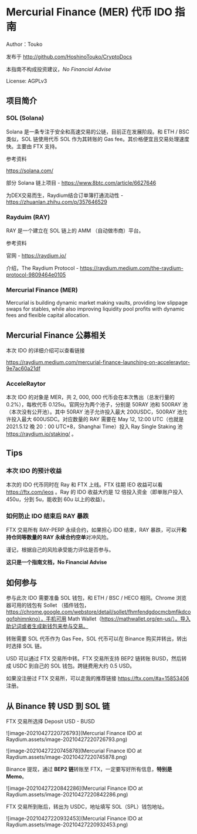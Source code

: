 # Mercurial Finance (MER) 代币 IDO 指南

Author：Touko

发布于 http://github.com/HoshinoTouko/CryptoDocs

本指南不构成投资建议，*No Financial Advise* 

License: AGPLv3

## 项目简介

### SOL (Solana)

Solana 是一条专注于安全和高速交易的公链，目前正在发展阶段。和 ETH / BSC 类似，SOL 链使用代币 SOL 作为其转账的 Gas fee。其价格便宜且交易处理速度快。主要由 FTX 支持。

参考资料

https://solana.com/

部分 Solana 链上项目 - https://www.8btc.com/article/6627646

为DEX交易而生，Raydium结合订单簿打通流动性 - https://zhuanlan.zhihu.com/p/357646529

### Rayduim (RAY)

RAY 是一个建立在 SOL 链上的 AMM （自动做市商）平台。

参考资料

官网 - https://raydium.io/

介绍，The Raydium Protocol - https://raydium.medium.com/the-raydium-protocol-9809464e0105

### Mercurial Finance (MER)

Mercurial is building dynamic market making vaults, providing low slippage swaps for stables, while also improving liquidity pool profits with dynamic fees and flexible capital allocation.

## Mercurial Finance 公募相关

本次 IDO 的详细介绍可以查看链接

https://raydium.medium.com/mercurial-finance-launching-on-acceleraytor-9e7ac60a21df

### **AcceleRaytor** 

本次 IDO 的对象是 MER，共 2, 000, 000 代币会在本次售出（总发行量的0.2%），每枚代币 0.125u。官网分为两个池子，分别是 50RAY 池和 500RAY 池（本次没有公开池）。其中 50RAY 池子允许投入最大 200USDC，500RAY 池允许投入最大 600USDC。对应数量的 RAY 需要在 May 12, 12:00 UTC（也就是2021.5.12 晚 20：00 UTC+8，Shanghai Time）投入 Ray Single Staking 池 https://raydium.io/staking/ 。

## Tips

### 本次 IDO 的预计收益

本次的 IDO 代币同时在 Ray 和 FTX 上线。FTX 往期 IEO 收益可以看 https://ftx.com/ieos 。Ray 的 IDO 收益大约是 12 倍投入资金（即单账户投入 450u，分到 5u，能收到 60u 以上的收益）。

### 如何防止 IDO 结束后 RAY 暴跌

FTX 交易所有 RAY-PERP 永续合约，如果担心 IDO 结束，RAY 暴跌，可以开**和持仓同等数量的 RAY 永续合约空单**对冲风险。

谨记，根据自己的风险承受能力评估是否参与。

**这只是一个指南文档，No Financial Advise**

## 如何参与

参与此次 IDO 需要准备 SOL 钱包，和 ETH / BSC / HECO 相同。Chrome 浏览器可用的钱包有 Sollet （插件钱包，https://chrome.google.com/webstore/detail/sollet/fhmfendgdocmcbmfikdcogofphimnkno），手机可用 Math Wallet（https://mathwallet.org/en-us/）。导入助记词或者生成新钱包来参与交易。

转账需要 SOL 代币作为 Gas Fee，SOL 代币可以在 Binance 购买并转出，转出时选择 SOL 链。

USD 可以通过 FTX 交易所中转。FTX 交易所支持 BEP2 链转账 BUSD，然后转成 USDC 到自己的 SOL 钱包。跨链费用大约 0.5 USD。

如果没注册过 FTX 交易所，可以走我的推荐链接 https://ftx.com/#a=15853406 注册。

## 从 Binance 转 USD 到 SOL 链

FTX 交易所选择 Deposit USD - BUSD

![image-20210427220726793](Mercurial Finance IDO at Raydium.assets/image-20210427220726793.png)

![image-20210427220745878](Mercurial Finance IDO at Raydium.assets/image-20210427220745878.png)

Binance 提现，通过 **BEP2 链**转账至 FTX，一定要写好所有信息，**特别是 Memo**。

![image-20210427220842286](Mercurial Finance IDO at Raydium.assets/image-20210427220842286.png)

FTX 交易所到账后，转出为 USDC，地址填写 SOL（SPL）钱包地址。

![image-20210427220932453](Mercurial Finance IDO at Raydium.assets/image-20210427220932453.png)

